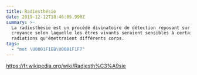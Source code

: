```yaml
---
title: Radiesthésie
date: 2019-12-12T18:46:05.990Z
summary: >-
  La radiesthésie est un procédé divinatoire de détection reposant sur la
  croyance selon laquelle les êtres vivants seraient sensibles à certaines
  radiations qu'émettraient différents corps.
tags:
  - "mot \U0001F1EB\U0001F1F7"
---
```

<https://fr.wikipedia.org/wiki/Radiesth%C3%A9sie>
